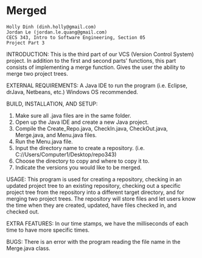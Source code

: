 # Merged

	Holly Dinh (dinh.holly@gmail.com)
	Jordan Le (jordan.le.quang@gmail.com)
	CECS 343, Intro to Software Engineering, Section 05
	Project Part 3

INTRODUCTION:
This is the third part of our VCS (Version Control System) project. In addition to the first and second parts' functions, this part consists of implementing a merge function. Gives the user the ability to merge two project trees.


EXTERNAL REQUIREMENTS:
A Java IDE to run the program (i.e. Eclipse, drJava, Netbeans, etc.)
Windows OS recommended.


BUILD, INSTALLATION, AND SETUP:
1) Make sure all .java files are in the same folder.
2) Open up the Java IDE and create a new Java project.
3) Compile the Create_Repo.java, CheckIn.java, CheckOut.java, Merge.java, and Menu.java files.
4) Run the Menu.java file.
5) Input the directory name to create a repository. (i.e. C://Users/Computer1/Desktop/repo343)
6) Choose the directory to copy and where to copy it to.
7) Indicate the versions you would like to be merged.


USAGE:
This program is used for creating a repository, checking in an updated project tree to an existing repository, checking out a specific project tree from the repository into a different target directory, and for merging two project trees. The repository will store files and let users know the time when they are created, updated, have files checked in, and checked out. 


EXTRA FEATURES:
In our time stamps, we have the milliseconds of each time to have more specific times.


BUGS:
There is an error with the program reading the file name in the Merge.java class.
